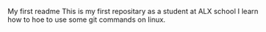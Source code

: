 My first readme
This is my first repositary as a student at ALX school
I learn how to hoe to use some git commands on linux.
